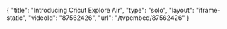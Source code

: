 {
    "title": "Introducing Cricut Explore Air",
    "type": "solo",
    "layout": "iframe-static",
    "videoId": "87562426",
    "url": "\/tvpembed\/87562426"
}